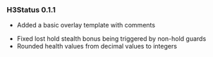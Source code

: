 ### H3Status 0.1.1
+ Added a basic overlay template with comments
* Fixed lost hold stealth bonus being triggered by non-hold guards
* Rounded health values from decimal values to integers
